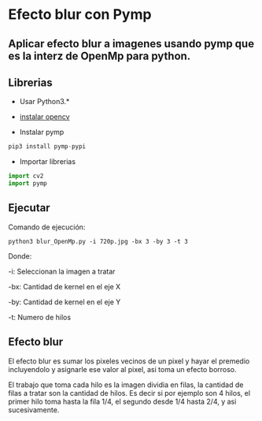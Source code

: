 # Efecto blur con Pymp
## Aplicar efecto blur a imagenes usando pymp que es la interz de OpenMp para python.

## Librerias
* Usar Python3.*


* [instalar opencv](https://docs.opencv.org/2.4/doc/tutorials/introduction/linux_install/linux_install.html)

* Instalar pymp

```python
pip3 install pymp-pypi
```


* Importar librerias


```python
import cv2
import pymp
```

## Ejecutar
Comando de ejecución:


```
python3 blur_OpenMp.py -i 720p.jpg -bx 3 -by 3 -t 3
```
Donde:


-i: Seleccionan la imagen a tratar


-bx: Cantidad de kernel en el eje X


-by: Cantidad de kernel en el eje Y


-t: Numero de hilos




## Efecto blur 

El efecto blur es sumar los pixeles vecinos de un pixel y hayar el premedio incluyendolo y asignarle ese valor al pixel, asi toma un efecto borroso.

El trabajo que toma cada hilo es la imagen dividia en filas, la cantidad de filas a tratar son la cantidad de hilos. Es decir si por ejemplo son 4 hilos, el primer hilo toma hasta la fila 1/4, el segundo desde 1/4 hasta 2/4, y asi sucesivamente.


